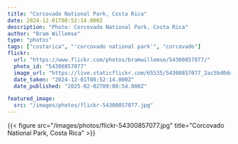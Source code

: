 ```yaml
---
title: "Corcovado National Park, Costa Rica"
date: 2024-12-01T08:52:14.000Z
description: "Photo: Corcovado National Park, Costa Rica"
author: "Bram Willemse"
type: "photos"
tags: ["costarica", "'corcovado national park'", "corcovado"]
flickr:
  url: "https://www.flickr.com/photos/bramwillemse/54300857077/"
  photo_id: "54300857077"
  image_url: "https://live.staticflickr.com/65535/54300857077_2ac5bd0dd0_h.jpg"
  date_taken: "2024-12-01T08:52:14.000Z"
  date_published: "2025-02-02T09:08:54.000Z"

featured_image:
  src: "/images/photos/flickr-54300857077.jpg"
---
```


{{< figure src="/images/photos/flickr-54300857077.jpg" title="Corcovado National Park, Costa Rica" >}}
